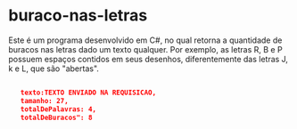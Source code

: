 # buraco-nas-letras
Este é um programa desenvolvido em C#, no qual retorna a quantidade de buracos nas letras dado um texto qualquer. 
Por exemplo, as letras R, B e P possuem espaços contidos em seus desenhos, diferentemente das letras J, k e L, que são "abertas".

```json

   texto:TEXTO ENVIADO NA REQUISICAO,
   tamanho: 27,
   totalDePalavras: 4,
   totalDeBuracos": 8

```

  

